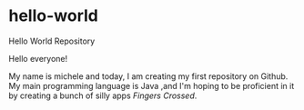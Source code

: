 # hello-world
Hello World Repository 


Hello everyone!

My name is michele and today, I am creating my first repository on Github. My main programming language is Java ,and I'm hoping to be proficient in it by creating a bunch of silly apps *Fingers Crossed*. 
